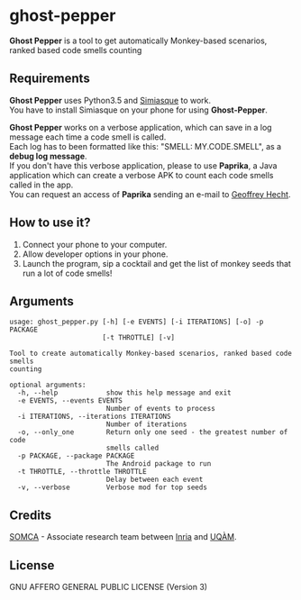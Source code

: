 # ghost-pepper
**Ghost Pepper** is a tool to get automatically Monkey-based scenarios,
ranked based code smells counting

Requirements
------------

**Ghost Pepper** uses Python3.5 and [Simiasque](https://github.com/k0pernicus/simiasque) to work.  
You have to install Simiasque on your phone for using **Ghost-Pepper**.

**Ghost Pepper** works on a verbose application, which can save in a log
message each time a code smell is called.  
Each log has to been formatted like this: "SMELL: MY.CODE.SMELL", as a **debug
log message**.  
If you don't have this verbose application, please to use **Paprika**,
a Java application which can create a verbose APK to count each code smells
called in the app.  
You can request an access of **Paprika** sending an e-mail to
[Geoffrey Hecht](mailto:geoffrey.hecht@inria.fr).

How to use it?
--------------

1.  Connect your phone to your computer.
2.  Allow developer options in your phone.
3.  Launch the program, sip a cocktail and get the list of
monkey seeds that run a lot of code smells!

Arguments
---------

```
usage: ghost_pepper.py [-h] [-e EVENTS] [-i ITERATIONS] [-o] -p PACKAGE
                       [-t THROTTLE] [-v]

Tool to create automatically Monkey-based scenarios, ranked based code smells
counting

optional arguments:
  -h, --help            show this help message and exit
  -e EVENTS, --events EVENTS
                        Number of events to process
  -i ITERATIONS, --iterations ITERATIONS
                        Number of iterations
  -o, --only_one        Return only one seed - the greatest number of code
                        smells called
  -p PACKAGE, --package PACKAGE
                        The Android package to run
  -t THROTTLE, --throttle THROTTLE
                        Delay between each event
  -v, --verbose         Verbose mod for top seeds
```

Credits
-------

[SOMCA](http://sofa.uqam.ca/somca.php) -
Associate research team between [Inria](http://www.inria.fr)
and [UQÀM](http://www.uqam.ca).

License
-------

GNU AFFERO GENERAL PUBLIC LICENSE (Version 3)
